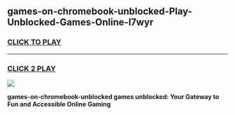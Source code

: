 
## games-on-chromebook-unblocked-Play-Unblocked-Games-Online-l7wyr
<h3>
<a href="https://premium76.site?title=games-on-chromebook-unblocked&ref=25A">CLICK TO PLAY</a></h3>
<hr>

<h3>
<a href="https://premium76.site?title=games-on-chromebook-unblocked&ref=25A">CLICK 2 PLAY</a>
  
</h3>

<a href="https://premium76.site?title=games-on-chromebook-unblocked&ref=25A"><img src="https://clearcache.store/games.png"></a>


**games-on-chromebook-unblocked games unblocked: Your Gateway to Fun and Accessible Online Gaming**
